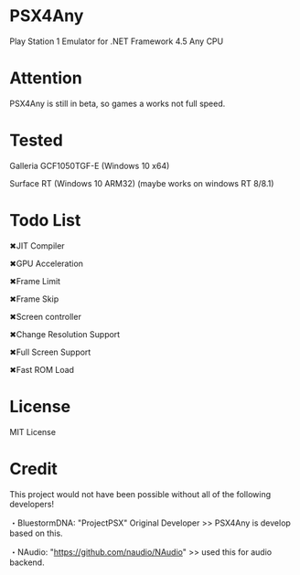 # PSX4Any
Play Station 1 Emulator for .NET Framework 4.5 Any CPU

# Attention
PSX4Any is still in beta, so games a works not full speed.

# Tested
Galleria GCF1050TGF-E (Windows 10 x64)

Surface RT (Windows 10 ARM32) (maybe works on windows RT 8/8.1)

# Todo List
✖JIT Compiler

✖GPU Acceleration

✖Frame Limit

✖Frame Skip

✖Screen controller

✖Change Resolution Support

✖Full Screen Support

✖Fast ROM Load

# License
MIT License

# Credit
This project would not have been possible without all of the following developers!


・BluestormDNA: "ProjectPSX" Original Developer >> PSX4Any is develop based on this.

・NAudio: "https://github.com/naudio/NAudio" >> used this for audio backend.
